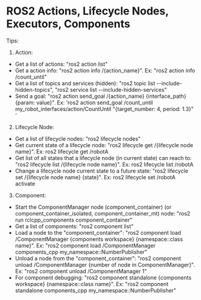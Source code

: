 # ROS2 Actions, Lifecycle Nodes, Executors, Components

Tips:
  1. Action:
  - Get a list of actions: "ros2 action list"
  - Get a action info: "ros2 action info /{action_name}". Ex: "ros2 action info /count_until"
  - Get a list of topics and services (hidden): "ros2 topic list --include-hidden-topics", "ros2 service list --include-hidden-services"
  - Send a goal: "ros2 action send_goal /{action_name} {interface_path} {param: value}". Ex: 'ros2 action send_goal /count_until my_robot_interfaces/action/CountUntil "{target_number: 4, period: 1.3}" '
  2. Lifecycle Node:
  - Get a list of lifecycle nodes: "ros2 lifecycle nodes"
  - Get current state of a lifecycle node: "ros2 lifecycle get /{lifecycle node name}". Ex: ros2 lifecycle get /robotA
  - Get list of all states that a lifecycle node (in current state) can reach to: "ros2 lifecycle list /{lifecycle node name}". Ex: ros2 lifecycle list /robotA
  - Change a lifecycle node current state to a future state: "ros2 lifecycle set /{lifecycle node name} {state}". Ex: ros2 lifecycle set /robotA activate  
  3. Component:
  - Start the ComponentManager node (component_container) (or component_container_isolated, component_container_mt) node: "ros2 run rclcpp_components component_container"
  - Get a list of components: "ros2 component list"
  - Load a node to the "component_container": "ros2 component load /ComponentManager {components workspace} {namespace::class name}". Ex: "ros2 component load /ComponentManager components_cpp my_namespace::NumberPublisher"
  - Unload a node from the "component_container": "ros2 component unload /ComponentManager {number of node in ComponentManager}". Ex: "ros2 component unload /ComponentManager 1"
  - For component debugging: "ros2 component standalone {components workspace} {namespace::class name}". Ex: "ros2 component standalone components_cpp my_namespace::NumberPublisher"
